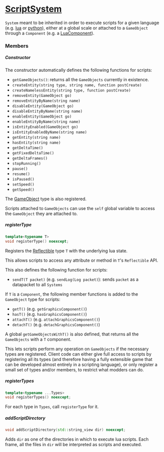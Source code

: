 # [ScriptSystem](ScriptSystem.hpp)

`System` meant to be inherited in order to execute scripts for a given language (e.g. [lua](common/systems/LuaSystem.md) or [python](common/systems/PySystem.md)), either at a global scale or attached to a `GameObject` through a `Component` (e.g. a [LuaComponent](common/components/LuaComponent.md)).

### Members

##### Constructor

The constructor automatically defines the following functions for scripts:

* `getGameObjects()`: returns all the `GameObjects` currently in existence.
* `createEntity(string type, string name, function postCreate)`
* `createNamelessEntity(string type, function postCreate)`
* `removeEntity(GameObject go)`
* `removeEntityByName(string name)`
* `disableEntity(GameObject go)`
* `disableEntityByName(string name)`
* `enableEntity(GameObject go)`
* `enableEntityByName(string name)`
* `isEntityEnabled(GameObject go)`
* `isEntityEnabledByName(string name)`
* `getEntity(string name)`
* `hasEntity(string name)`
* `getDeltaTime()`
* `getFixedDeltaTime()`
* `getDeltaFrames()`
* `stopRunning()`
* `pause()`
* `resume()`
* `isPaused()`
* `setSpeed()`
* `getSpeed()`

The [GameObject](GameObject.md) type is also registered.

Scripts attached to `GameObjects` can use the `self` global variable to access the `GameObject` they are attached to.

##### registerType

```cpp
template<typename T>
void registerType() noexcept;
```
Registers the [Reflectible](https://github.com/phiste/putils/blob/master/reflection/README.md) type `T` with the underlying lua state.

This allows scripts to access any attribute or method in `T`'s `Reflectible` API.

This also defines the following function for scripts:
* `sendT(T packet)` (e.g. `sendLog(Log packet)`): sends `packet` as a datapacket to all `Systems`

If `T` is a `Component`, the following member functions is added to the `GameObject` type for scripts:
* `getT()` (e.g. `getGraphicsComponent()`)
* `hasT()` (e.g. `hasGraphicsComponent()`)
* `attachT()` (e.g. `attachGraphicsComponent()`)
* `detachT()` (e.g. `detachGraphicsComponent()`)

A global `getGameObjectsWithT()` is also defined, that returns all the `GameObjects` with a `T` component.

This lets scripts perform any operation on `GameObjects` if the necessary types are registered. Client code can either give full access to scripts by registering all its types (and therefore having a fully extensible game that can be developed almost entirely in a scripting language), or only register a small set of types and/or members, to restrict what modders can do.

##### registerTypes

```cpp
template<typename ...Types>
void registerTypes() noexcept;
```

For each type in `Types`, call `registerType` for it.

##### addScriptDirectory

```cpp
void addScriptDirectory(std::string_view dir) noexcept;
```
Adds `dir` as one of the directories in which to execute lua scripts. Each frame, all the files in `dir` will be interpreted as scripts and executed.
